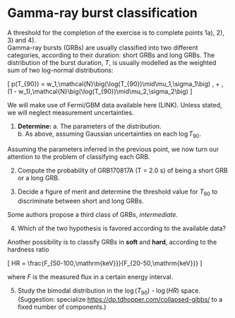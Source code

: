 # Gamma-ray burst classification

A threshold for the completion of the exercise is to complete points 1a), 2), 3) and 4).  
Gamma-ray bursts (GRBs) are usually classified into two different categories, according to their
duration: short GRBs and long GRBs. The distribution of the burst duration, $T$, is usually
modelled as the weighted sum of two log-normal distributions:

\[
p(T_{90}) = w_1\,\mathcal{N}\big(\log(T_{90})\mid\mu_1,\sigma_1\big) \, + \, (1 - w_1)\,\mathcal{N}\big(\log(T_{90})\mid\mu_2,\sigma_2\big)
\]

We will make use of Fermi/GBM data available here (LINK). Unless stated, we will neglect
measurement uncertainties.

1. **Determine:**
   a. The parameters of the distribution.  
   b. As above, assuming Gaussian uncertainties on each $\log T_{90}$.

Assuming the parameters inferred in the previous point, we now turn our attention to the problem
of classifying each GRB.

2. Compute the probability of GRB170817A (T = 2.0 s) of being a short GRB or a long GRB.

3. Decide a figure of merit and determine the threshold value for $T_{90}$ to
   discriminate between short and long GRBs.

Some authors propose a third class of GRBs, *intermediate*.

4. Which of the two hypothesis is favored according to the available data?

Another possibility is to classify GRBs in **soft** and **hard**, according to the hardness ratio

\[
HR = \frac{F_{50-100\,\mathrm{keV}}}{F_{20-50\,\mathrm{keV}}}
\]

where $F$ is the measured flux in a certain energy interval.

5. Study the bimodal distribution in the $\log(T_{90})$ - $\log(HR)$ space. (Suggestion: specialize
https://dp.tdhopper.com/collapsed-gibbs/ to a fixed number of components.)

